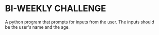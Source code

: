 # BI-WEEKLY CHALLENGE
A python program that prompts for inputs from the user. The inputs should be the user's name and the age.
